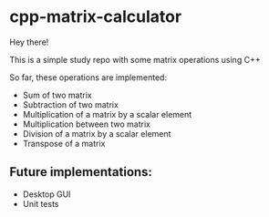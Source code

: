 # cpp-matrix-calculator

Hey there!

This is a simple study repo with some matrix operations using C++

So far, these operations are implemented: 

- Sum of two matrix
- Subtraction of two matrix
- Multiplication of a matrix by a scalar element
- Multiplication between two matrix
- Division of a matrix by a scalar element
- Transpose of a matrix

## Future implementations:
- Desktop GUI
- Unit tests
